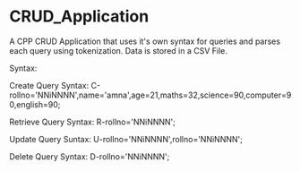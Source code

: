 # CRUD_Application
A CPP CRUD Application that uses it's own syntax for queries and parses each query using tokenization. Data is stored in a CSV File.

Syntax:

Create Query Syntax:
C-rollno='NNiNNNN',name='amna',age=21,maths=32,science=90,computer=90,english=90;

Retrieve Query Syntax:
R-rollno='NNiNNNN';

Update Query Suntax:
U-rollno='NNiNNNN',rollno='NNiNNNN';

Delete Query Syntax:
D-rollno='NNiNNNN';
